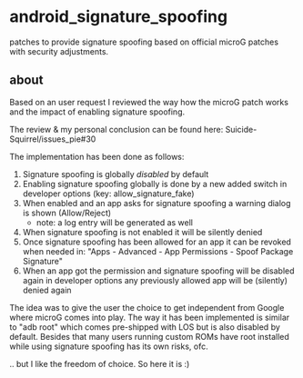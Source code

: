 # android_signature_spoofing
patches to provide signature spoofing based on official microG patches with security adjustments.

## about

Based on an user request I reviewed the way how the microG patch
works and the impact of enabling signature spoofing.

The review & my personal conclusion can be found here:
Suicide-Squirrel/issues_pie#30

The implementation has been done as follows:

1. Signature spoofing is globally *disabled* by default
2. Enabling signature spoofing globally is done by a new added switch in developer options
     (key: allow_signature_fake)
3. When enabled and an app asks for signature spoofing a warning dialog is shown (Allow/Reject)
    - note: a log entry will be generated as well
4. When signature spoofing is not enabled it will be silently denied
5. Once signature spoofing has been allowed for an app it can be revoked when needed in:
     "Apps - Advanced - App Permissions - Spoof Package Signature"
6. When an app got the permission and signature spoofing will be disabled again in developer options
     any previously allowed app will be (silently) denied again

The idea was to give the user the choice to get independent from Google where microG comes into play.
The way it has been implemented is similar  to "adb root" which comes pre-shipped with LOS but is also
disabled by default.
Besides that many users running custom ROMs have root installed while using signature spoofing
has its own risks, ofc.

.. but I like the freedom of choice. So here it is :)

